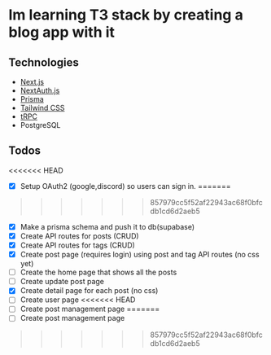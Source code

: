 # Im learning T3 stack by creating a blog app with it

## Technologies

- [Next.js](https://nextjs.org)
- [NextAuth.js](https://next-auth.js.org)
- [Prisma](https://prisma.io)
- [Tailwind CSS](https://tailwindcss.com)
- [tRPC](https://trpc.io)
- PostgreSQL

## Todos
<<<<<<< HEAD
- [x] Setup OAuth2 (google,discord) so users can sign in. 
=======

>>>>>>> 857979cc5f52af22943ac68f0bfcdb1cd6d2aeb5
- [x] Make a prisma schema and push it to db(supabase)
- [x] Create API routes for posts (CRUD)
- [x] Create API routes for tags (CRUD)
- [x] Create post page (requires login) using post and tag API routes (no css yet)
- [ ] Create the home page that shows all the posts
- [ ] Create update post page
- [x] Create detail page for each post (no css)
- [ ] Create user page
<<<<<<< HEAD
- [ ] Create post management page
=======
- [ ] Create post management page
>>>>>>> 857979cc5f52af22943ac68f0bfcdb1cd6d2aeb5
